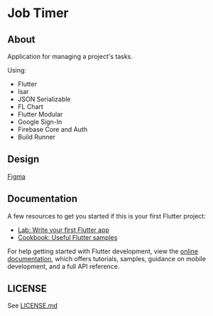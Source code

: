 # Job Timer

## About

Application for managing a project's tasks.

Using:

- Flutter
- Isar
- JSON Serializable
- FL Chart
- Flutter Modular
- Google Sign-In
- Firebase Core and Auth
- Build Runner

## Design

[Figma](https://www.figma.com/file/eJK6AHqHXEAurdkDmvPdF2/Job-Timer?node-id=0%3A1)

## Documentation

A few resources to get you started if this is your first Flutter project:

- [Lab: Write your first Flutter app](https://docs.flutter.dev/get-started/codelab)
- [Cookbook: Useful Flutter samples](https://docs.flutter.dev/cookbook)

For help getting started with Flutter development, view the
[online documentation](https://docs.flutter.dev/), which offers tutorials,
samples, guidance on mobile development, and a full API reference.

## LICENSE

See [LICENSE.md](LICENSE.md)
